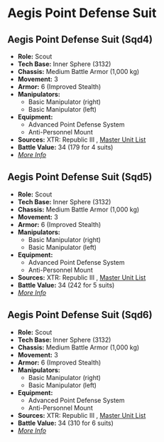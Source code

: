 # Aegis Point Defense Suit 

## Aegis Point Defense Suit (Sqd4) 

- **Role:** Scout 
- **Tech Base:** Inner Sphere (3132) 
- **Chassis:** Medium Battle Armor (1,000 kg) 
- **Movement:** 3 
- **Armor:** 6 (Improved Stealth) 
- **Manipulators:** 
  - Basic Manipulator (right) 
  - Basic Manipulator (left) 
- **Equipment:** 
  - Advanced Point Defense System 
  - Anti-Personnel Mount 
- **Sources:** XTR: Republic III , [Master Unit List](http://masterunitlist.info/Unit/Details/7388) 
- **Battle Value:** 34 (179 for 4 suits) 
- [*More Info*](aegis_point_defense_suit/aegis_point_defense_suit_sqd4.md) 

## Aegis Point Defense Suit (Sqd5) 

- **Role:** Scout 
- **Tech Base:** Inner Sphere (3132) 
- **Chassis:** Medium Battle Armor (1,000 kg) 
- **Movement:** 3 
- **Armor:** 6 (Improved Stealth) 
- **Manipulators:** 
  - Basic Manipulator (right) 
  - Basic Manipulator (left) 
- **Equipment:** 
  - Advanced Point Defense System 
  - Anti-Personnel Mount 
- **Sources:** XTR: Republic III , [Master Unit List](http://masterunitlist.info/Unit/Details/8829) 
- **Battle Value:** 34 (242 for 5 suits) 
- [*More Info*](aegis_point_defense_suit/aegis_point_defense_suit_sqd5.md) 

## Aegis Point Defense Suit (Sqd6) 

- **Role:** Scout 
- **Tech Base:** Inner Sphere (3132) 
- **Chassis:** Medium Battle Armor (1,000 kg) 
- **Movement:** 3 
- **Armor:** 6 (Improved Stealth) 
- **Manipulators:** 
  - Basic Manipulator (right) 
  - Basic Manipulator (left) 
- **Equipment:** 
  - Advanced Point Defense System 
  - Anti-Personnel Mount 
- **Sources:** XTR: Republic III , [Master Unit List](http://masterunitlist.info/Unit/Details/9192) 
- **Battle Value:** 34 (310 for 6 suits) 
- [*More Info*](aegis_point_defense_suit/aegis_point_defense_suit_sqd6.md) 

